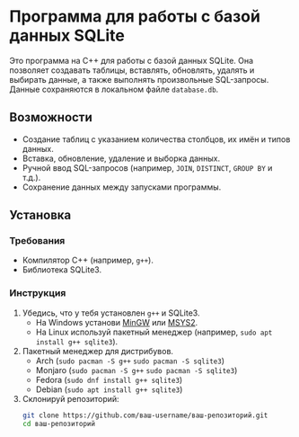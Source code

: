# Программа для работы с базой данных SQLite

Это программа на C++ для работы с базой данных SQLite. Она позволяет создавать таблицы, вставлять, обновлять, удалять и выбирать данные, а также выполнять произвольные SQL-запросы. Данные сохраняются в локальном файле `database.db`.

## Возможности

- Создание таблиц с указанием количества столбцов, их имён и типов данных.
- Вставка, обновление, удаление и выборка данных.
- Ручной ввод SQL-запросов (например, `JOIN`, `DISTINCT`, `GROUP BY` и т.д.).
- Сохранение данных между запусками программы.

## Установка

### Требования

- Компилятор C++ (например, `g++`).
- Библиотека SQLite3.

### Инструкция

1. Убедись, что у тебя установлен `g++` и SQLite3.
   - На Windows установи [MinGW](http://www.mingw.org/) или [MSYS2](https://www.msys2.org/).
   - На Linux используй пакетный менеджер (например, `sudo apt install g++ sqlite3`).
2. Пакетный менеджер для дистрибувов.
   - Arch (`sudo pacman -S g++` `sudo pacman -S sqlite3`)
   - Monjaro (`sudo pacman -S g++` `sudo pacman -S sqlite3`)
   - Fedora (`sudo dnf install g++ sqlite3`)
   - Debian (`sudo apt install g++ sqlite3`)
3. Склонируй репозиторий:
   ```bash
   git clone https://github.com/ваш-username/ваш-репозиторий.git
   cd ваш-репозиторий

